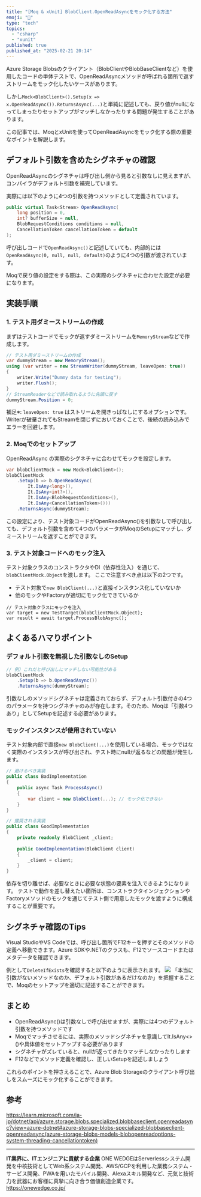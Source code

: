 ```yaml
---
title: "[Moq & xUnit] BlobClient.OpenReadAsyncをモック化する方法"
emoji: "👏"
type: "tech"
topics:
  - "csharp"
  - "xunit"
published: true
published_at: "2025-02-21 20:14"
---
```


Azure Storage Blobsのクライアント（BlobClientやBlobBaseClientなど）を使用したコードの単体テストで、OpenReadAsyncメソッドが呼ばれる箇所で返すストリームをモック化したいケースがあります。

しかし`Mock<BlobClient>().Setup(x => x.OpenReadAsync()).ReturnsAsync(...)`と単純に記述しても、戻り値がnullになってしまったりセットアップがマッチしなかったりする問題が発生することがあります。

この記事では、MoqとxUnitを使ってOpenReadAsyncをモック化する際の重要なポイントを解説します。

## デフォルト引数を含めたシグネチャの確認

OpenReadAsyncのシグネチャは呼び出し側から見ると引数なしに見えますが、コンパイラがデフォルト引数を補完しています。

実際には以下のように4つの引数を持つメソッドとして定義されています。

```csharp
public virtual Task<Stream> OpenReadAsync(
    long position = 0,
    int? bufferSize = null,
    BlobRequestConditions conditions = null,
    CancellationToken cancellationToken = default
);
```

呼び出しコードで`OpenReadAsync()`と記述していても、内部的には`OpenReadAsync(0, null, null, default)`のように4つの引数が渡されています。

Moqで戻り値の設定をする際は、この実際のシグネチャに合わせた設定が必要になります。

## 実装手順

### 1. テスト用ダミーストリームの作成

まずはテストコードでモックが返すダミーストリームを`MemoryStream`などで作成します。

```csharp
// テスト用ダミーストリームの作成
var dummyStream = new MemoryStream();
using (var writer = new StreamWriter(dummyStream, leaveOpen: true))
{
    writer.Write("Dummy data for testing");
    writer.Flush();
}
// StreamReaderなどで読み取れるように先頭に戻す
dummyStream.Position = 0;
```

補足※: `leaveOpen: true` はストリームを開きっぱなしにするオプションです。Writerが破棄されてもStreamを閉じずにおいておくことで、後続の読み込みでエラーを回避します。

### 2. Moqでのセットアップ

OpenReadAsync の実際のシグネチャに合わせてモックを設定します。

```csharp
var blobClientMock = new Mock<BlobClient>();
blobClientMock
    .Setup(b => b.OpenReadAsync(
        It.IsAny<long>(),
        It.IsAny<int?>(),
        It.IsAny<BlobRequestConditions>(),
        It.IsAny<CancellationToken>()))
    .ReturnsAsync(dummyStream);
```

この設定により、テスト対象コードがOpenReadAsync()を引数なしで呼び出しても、デフォルト引数を含めて4つのパラメータがMoqのSetupにマッチし、ダミーストリームを返すことができます。

### 3. テスト対象コードへのモック注入

テスト対象クラスのコンストラクタやDI（依存性注入）を通じて、`blobClientMock.Object`を渡します。
ここで注意すべき点は以下の2つです。
- テスト対象で`new BlobClient(...)`と直接インスタンス化していないか
- 他のモックやFactoryが適切にモック化できているか

```csharp:sample
// テスト対象クラスにモックを注入
var target = new TestTarget(blobClientMock.Object);
var result = await target.ProcessBlobAsync();
```

## よくあるハマりポイント

### デフォルト引数を無視した引数なしのSetup

```csharp
// 例）これだと呼び出しにマッチしない可能性がある
blobClientMock
    .Setup(b => b.OpenReadAsync())
    .ReturnsAsync(dummyStream);
```

引数なしのメソッドシグネチャは定義されておらず、デフォルト引数付きの4つのパラメータを持つシグネチャのみが存在します。そのため、Moqは「引数4つあり」としてSetupを記述する必要があります。

### モックインスタンスが使用されていない

テスト対象内部で直接`new BlobClient(...)`を使用している場合、モックではなく実際のインスタンスが呼び出され、テスト時にnullが返るなどの問題が発生します。
```csharp
// 避けるべき実装
public class BadImplementation
{
    public async Task ProcessAsync()
    {
        var client = new BlobClient(...); // モック化できない
    }
}
```

```csharp
// 推奨される実装
public class GoodImplementation
{
    private readonly BlobClient _client;
    
    public GoodImplementation(BlobClient client)
    {
        _client = client;
    }
}
```
依存を切り離せば、必要なときに必要な状態の要素を注入できるようになります。
テストで動作を差し替えたい箇所は、コンストラクタインジェクションやFactoryメソッドのモックを通じてテスト側で用意したモックを渡すように構成することが重要です。

## シグネチャ確認のTips

Visual StudioやVS Codeでは、呼び出し箇所でF12キーを押すとそのメソッドの定義へ移動できます。Azure SDKや.NETのクラスも、F12でソースコードまたはメタデータを確認できます。

例として`DeleteIfExists`を確認すると以下のように表示されます。
![](https://storage.googleapis.com/zenn-user-upload/fa0d7becf199-20250221.png)
「本当に引数がないメソッドなのか、デフォルト引数があるだけなのか」を把握することで、Moqのセットアップを適切に記述することができます。


## まとめ

- OpenReadAsync()は引数なしで呼び出せますが、実際には4つのデフォルト引数を持つメソッドです
- Moqでマッチさせるには、実際のメソッドシグネチャを意識してIt.IsAny<>()や具体値をセットアップする必要があります
- シグネチャがズレていると、nullが返ってきたりマッチしなかったりします
- F12などでメソッド定義を確認し、正しいSetupを記述しましょう

これらのポイントを押さえることで、Azure Blob Storageのクライアント呼び出しをスムーズにモック化することができます。

## 参考
https://learn.microsoft.com/ja-jp/dotnet/api/azure.storage.blobs.specialized.blobbaseclient.openreadasync?view=azure-dotnet#azure-storage-blobs-specialized-blobbaseclient-openreadasync(azure-storage-blobs-models-blobopenreadoptions-system-threading-cancellationtoken)

---
**IT業界に、ITエンジニアに貢献する企業**
ONE WEDGEはServerlessシステム開発を中核技術としてWeb系システム開発、AWS/GCPを利用した業務システム・サービス開発、PWAを用いたモバイル開発、Alexaスキル開発など、元気と技術力を武器にお客様に真摯に向き合う価値創造企業です。
https://onewedge.co.jp/